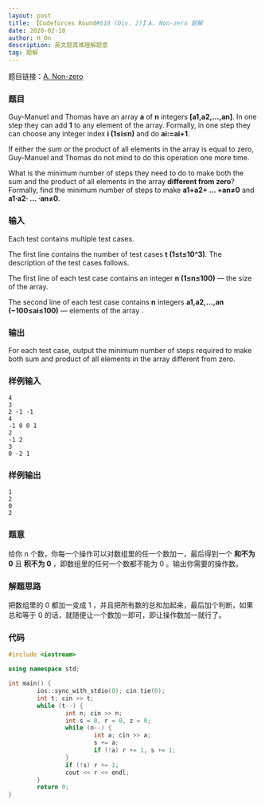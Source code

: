 ```yaml
---
layout: post
title: 【Codeforces Round#618 (Div. 2)】A. Non-zero 题解
date: 2020-02-10
author: H_On
description: 英文题真难理解题意
tag: 题解
---
```


题目链接：[A. Non-zero](https://codeforces.com/contest/1300/problem/A)

### 题目
Guy-Manuel and Thomas have an array **a** of **n** integers **[a1,a2,…,an]**. In one step they can add **1** to any element of the array. Formally, in one step they can choose any integer index **i (1≤i≤n)** and do **ai:=ai+1**.

If either the sum or the product of all elements in the array is equal to zero, Guy-Manuel and Thomas do not mind to do this operation one more time.

What is the minimum number of steps they need to do to make both the sum and the product of all elements in the array **different from zero**? Formally, find the minimum number of steps to make **a1+a2+ … +an≠0** and **a1⋅a2⋅ … ⋅an≠0**.

### 输入
Each test contains multiple test cases.

The first line contains the number of test cases **t (1≤t≤10^3)**. The description of the test cases follows.

The first line of each test case contains an integer **n (1≤n≤100)** — the size of the array.

The second line of each test case contains **n** integers **a1,a2,…,an (−100≤ai≤100)** — elements of the array .

### 输出
For each test case, output the minimum number of steps required to make both sum and product of all elements in the array different from zero.

### 样例输入
```
4
3
2 -1 -1
4
-1 0 0 1
2
-1 2
3
0 -2 1
```

### 样例输出
```
1
2
0
2
```

### 题意
给你 n 个数，你每一个操作可以对数组里的任一个数加一，最后得到一个 **和不为 0** 且 **积不为 0** ，即数组里的任何一个数都不能为 0 。输出你需要的操作数。

### 解题思路
把数组里的 0 都加一变成 1 ，并且把所有数的总和加起来，最后加个判断，如果总和等于 0 的话，就随便让一个数加一即可，即让操作数加一就行了。

### 代码
```c++
#include <iostream>

using namespace std;

int main() {
        ios::sync_with_stdio(0); cin.tie(0);
        int t; cin >> t;
        while (t--) {
                int n; cin >> n;
                int s = 0, r = 0, z = 0;
                while (n--) {
                        int a; cin >> a;
                        s += a;
                        if (!a) r += 1, s += 1;
                }
                if (!s) r += 1;
                cout << r << endl;
        }
        return 0;
}
```

